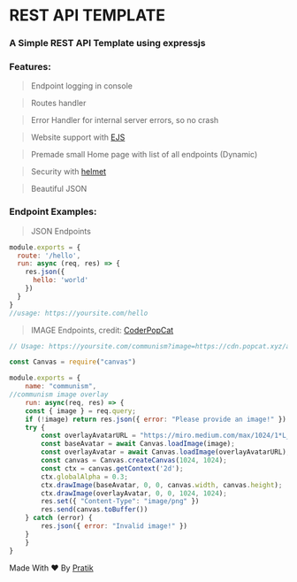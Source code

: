 # REST API TEMPLATE

### A Simple REST API Template using expressjs

### Features:
> Endpoint logging in console

> Routes handler

> Error Handler for internal server errors, so no crash

> Website support with [EJS](https://ejs.co/)

> Premade small Home page with list of all endpoints (Dynamic)

> Security with [helmet](https://npmjs.com/package/helmet)

> Beautiful JSON


### Endpoint Examples:
> JSON Endpoints
```js
module.exports = {
  route: '/hello',
  run: async (req, res) => {
    res.json({
      hello: 'world'
    })
  }
}
//usage: https://yoursite.com/hello
```
> IMAGE Endpoints, credit: [CoderPopCat](https://github.com/CoderPopCat/)
```js
// Usage: https://yoursite.com/communism?image=https://cdn.popcat.xyz/avatar.png

const Canvas = require("canvas")

module.exports = { 
	name: "communism",
//communism image overlay
	run: async(req, res) => {
	const { image } = req.query;
	if (!image) return res.json({ error: "Please provide an image!" })
	try {
		const overlayAvatarURL = "https://miro.medium.com/max/1024/1*L_uBUcOn1-NvGPQFZ4XlrQ.png"
		const baseAvatar = await Canvas.loadImage(image);
		const overlayAvatar = await Canvas.loadImage(overlayAvatarURL);
		const canvas = Canvas.createCanvas(1024, 1024);
		const ctx = canvas.getContext('2d');
		ctx.globalAlpha = 0.3;
		ctx.drawImage(baseAvatar, 0, 0, canvas.width, canvas.height);
		ctx.drawImage(overlayAvatar, 0, 0, 1024, 1024);
		res.set({ "Content-Type": "image/png" })
		res.send(canvas.toBuffer())
	} catch (error) {
		res.json({ error: "Invalid image!" })
	}
	}
}
```




Made With ❤ By [Pratik](https://github.com/pratik12350)
